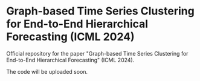 # Graph-based Time Series Clustering for End-to-End Hierarchical Forecasting (ICML 2024)

Official repository for the paper "Graph-based Time Series Clustering for End-to-End Hierarchical Forecasting" (ICML 2024). 

The code will be uploaded soon.
